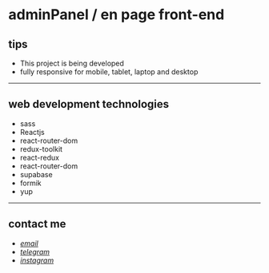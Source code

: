 # adminPanel / en page front-end

## <!-- # # [review online](https://arvancloud.netlify.app/) -->

## tips

- This project is being developed
- fully responsive for mobile, tablet, laptop and desktop

---

## web development technologies

- sass
- Reactjs
- react-router-dom
- redux-toolkit
- react-redux
- react-router-dom
- supabase
- formik
- yup

---

## contact me

- _[email](mailto:051.mhmdzynaly977@gmail.com)_
- _[telegram](https://t.me/zeynali2003/)_
- _[instagram](https://instagram.com/zeynali2003/)_
